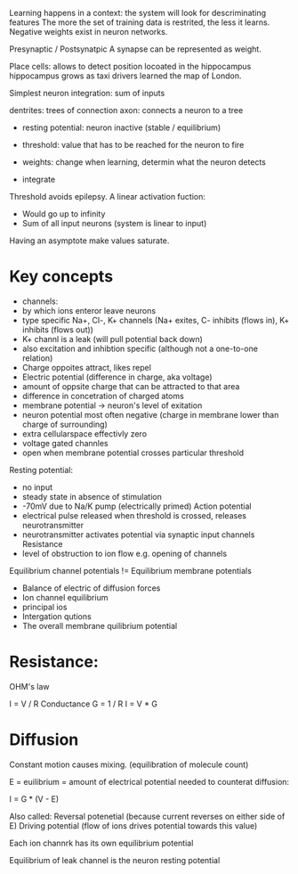 Learning happens in a context: the system will look for descriminating features
The more the set of training data is restrited, the less it learns.
Negative weights exist in neuron networks.

Presynaptic / Postsynatpic
A synapse can be represented as weight.

Place cells:
allows to detect position
locoated in the hippocampus
hippocampus grows as taxi drivers learned the map of London.

Simplest neuron integration: sum of inputs

dentrites: trees of connection
axon: connects a neuron to a tree

- resting potential: neuron inactive (stable / equilibrium)
- threshold: value that has to be reached for the neuron to fire

- weights: change when learning, determin what the neuron detects
- integrate

Threshold avoids epilepsy.
A linear activation fuction:
- Would go up to infinity
- Sum of all input neurons (system is linear to input)

Having an asymptote make values saturate.

# Key concepts

- channels:
 - by which ions enteror leave neurons
 - type specific Na+, Cl-, K+ channels (Na+ exites, C- inhibits (flows in), K+ inhibits (flows out))
 - K+ channl is a leak (will pull potential back down)
 - also excitation and inhibtion specific (although not a one-to-one relation)
- Charge oppoites attract, likes repel
- Electric potential (difference in charge, aka voltage)
 - amount of oppsite charge that can be attracted to that area
 - difference in concetration of charged atoms
- membrane potential -> neuron's level of exitation
 - neuron potential most often negative (charge in membrane lower than charge of surrounding)
 - extra cellularspace effectivly zero
- voltage gated channles
 - open when membrane potential crosses particular threshold

Resting potential:
- no input
- steady state in absence of stimulation
- -70mV due to Na/K pump (electrically primed)
Action potential
- electrical pulse released when threshold is crossed, releases neurotransmitter
- neurotransmitter activates potential via synaptic input channels
Resistance
- level of obstruction to ion flow e.g. opening of channels


Equilibrium channel potentials != Equilibrium membrane potentials

- Balance of electric of diffusion forces
- Ion channel equilibrium
- principal ios
- Intergation qutions
- The overall membrane quilibrium potential

# Resistance:

OHM's law

I = V / R
Conductance G = 1 / R
I = V * G

# Diffusion
Constant motion causes mixing. (equilibration of molecule count)

E = euilibrium = amount of electrical potential needed to counterat diffusion:

I = G * (V - E)

Also called:
Reversal potenetial (because current reverses on either side of E)
Driving potential (flow of ions drives potential towards this value)

Each ion channrk has its own equilibrium potential

Equilibrium of leak channel is the neuron resting potential
